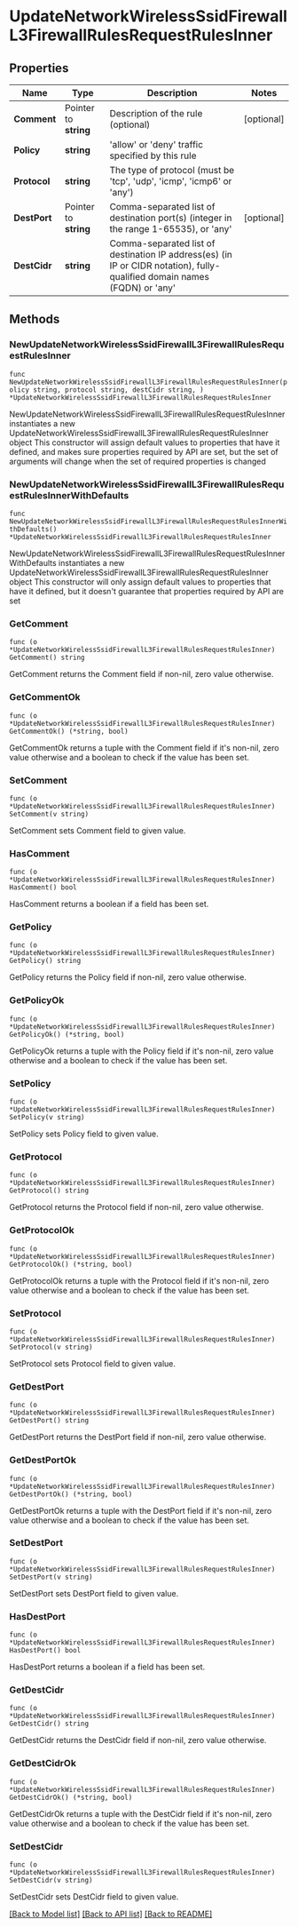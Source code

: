 # UpdateNetworkWirelessSsidFirewallL3FirewallRulesRequestRulesInner

## Properties

Name | Type | Description | Notes
------------ | ------------- | ------------- | -------------
**Comment** | Pointer to **string** | Description of the rule (optional) | [optional] 
**Policy** | **string** | &#39;allow&#39; or &#39;deny&#39; traffic specified by this rule | 
**Protocol** | **string** | The type of protocol (must be &#39;tcp&#39;, &#39;udp&#39;, &#39;icmp&#39;, &#39;icmp6&#39; or &#39;any&#39;) | 
**DestPort** | Pointer to **string** | Comma-separated list of destination port(s) (integer in the range 1-65535), or &#39;any&#39; | [optional] 
**DestCidr** | **string** | Comma-separated list of destination IP address(es) (in IP or CIDR notation), fully-qualified domain names (FQDN) or &#39;any&#39; | 

## Methods

### NewUpdateNetworkWirelessSsidFirewallL3FirewallRulesRequestRulesInner

`func NewUpdateNetworkWirelessSsidFirewallL3FirewallRulesRequestRulesInner(policy string, protocol string, destCidr string, ) *UpdateNetworkWirelessSsidFirewallL3FirewallRulesRequestRulesInner`

NewUpdateNetworkWirelessSsidFirewallL3FirewallRulesRequestRulesInner instantiates a new UpdateNetworkWirelessSsidFirewallL3FirewallRulesRequestRulesInner object
This constructor will assign default values to properties that have it defined,
and makes sure properties required by API are set, but the set of arguments
will change when the set of required properties is changed

### NewUpdateNetworkWirelessSsidFirewallL3FirewallRulesRequestRulesInnerWithDefaults

`func NewUpdateNetworkWirelessSsidFirewallL3FirewallRulesRequestRulesInnerWithDefaults() *UpdateNetworkWirelessSsidFirewallL3FirewallRulesRequestRulesInner`

NewUpdateNetworkWirelessSsidFirewallL3FirewallRulesRequestRulesInnerWithDefaults instantiates a new UpdateNetworkWirelessSsidFirewallL3FirewallRulesRequestRulesInner object
This constructor will only assign default values to properties that have it defined,
but it doesn't guarantee that properties required by API are set

### GetComment

`func (o *UpdateNetworkWirelessSsidFirewallL3FirewallRulesRequestRulesInner) GetComment() string`

GetComment returns the Comment field if non-nil, zero value otherwise.

### GetCommentOk

`func (o *UpdateNetworkWirelessSsidFirewallL3FirewallRulesRequestRulesInner) GetCommentOk() (*string, bool)`

GetCommentOk returns a tuple with the Comment field if it's non-nil, zero value otherwise
and a boolean to check if the value has been set.

### SetComment

`func (o *UpdateNetworkWirelessSsidFirewallL3FirewallRulesRequestRulesInner) SetComment(v string)`

SetComment sets Comment field to given value.

### HasComment

`func (o *UpdateNetworkWirelessSsidFirewallL3FirewallRulesRequestRulesInner) HasComment() bool`

HasComment returns a boolean if a field has been set.

### GetPolicy

`func (o *UpdateNetworkWirelessSsidFirewallL3FirewallRulesRequestRulesInner) GetPolicy() string`

GetPolicy returns the Policy field if non-nil, zero value otherwise.

### GetPolicyOk

`func (o *UpdateNetworkWirelessSsidFirewallL3FirewallRulesRequestRulesInner) GetPolicyOk() (*string, bool)`

GetPolicyOk returns a tuple with the Policy field if it's non-nil, zero value otherwise
and a boolean to check if the value has been set.

### SetPolicy

`func (o *UpdateNetworkWirelessSsidFirewallL3FirewallRulesRequestRulesInner) SetPolicy(v string)`

SetPolicy sets Policy field to given value.


### GetProtocol

`func (o *UpdateNetworkWirelessSsidFirewallL3FirewallRulesRequestRulesInner) GetProtocol() string`

GetProtocol returns the Protocol field if non-nil, zero value otherwise.

### GetProtocolOk

`func (o *UpdateNetworkWirelessSsidFirewallL3FirewallRulesRequestRulesInner) GetProtocolOk() (*string, bool)`

GetProtocolOk returns a tuple with the Protocol field if it's non-nil, zero value otherwise
and a boolean to check if the value has been set.

### SetProtocol

`func (o *UpdateNetworkWirelessSsidFirewallL3FirewallRulesRequestRulesInner) SetProtocol(v string)`

SetProtocol sets Protocol field to given value.


### GetDestPort

`func (o *UpdateNetworkWirelessSsidFirewallL3FirewallRulesRequestRulesInner) GetDestPort() string`

GetDestPort returns the DestPort field if non-nil, zero value otherwise.

### GetDestPortOk

`func (o *UpdateNetworkWirelessSsidFirewallL3FirewallRulesRequestRulesInner) GetDestPortOk() (*string, bool)`

GetDestPortOk returns a tuple with the DestPort field if it's non-nil, zero value otherwise
and a boolean to check if the value has been set.

### SetDestPort

`func (o *UpdateNetworkWirelessSsidFirewallL3FirewallRulesRequestRulesInner) SetDestPort(v string)`

SetDestPort sets DestPort field to given value.

### HasDestPort

`func (o *UpdateNetworkWirelessSsidFirewallL3FirewallRulesRequestRulesInner) HasDestPort() bool`

HasDestPort returns a boolean if a field has been set.

### GetDestCidr

`func (o *UpdateNetworkWirelessSsidFirewallL3FirewallRulesRequestRulesInner) GetDestCidr() string`

GetDestCidr returns the DestCidr field if non-nil, zero value otherwise.

### GetDestCidrOk

`func (o *UpdateNetworkWirelessSsidFirewallL3FirewallRulesRequestRulesInner) GetDestCidrOk() (*string, bool)`

GetDestCidrOk returns a tuple with the DestCidr field if it's non-nil, zero value otherwise
and a boolean to check if the value has been set.

### SetDestCidr

`func (o *UpdateNetworkWirelessSsidFirewallL3FirewallRulesRequestRulesInner) SetDestCidr(v string)`

SetDestCidr sets DestCidr field to given value.



[[Back to Model list]](../README.md#documentation-for-models) [[Back to API list]](../README.md#documentation-for-api-endpoints) [[Back to README]](../README.md)


